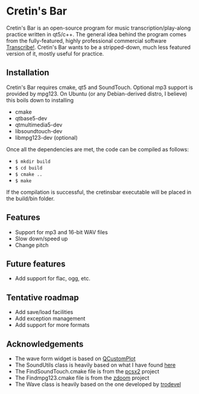 # Cretin's Bar
Cretin's Bar is an open-source program for music transcription/play-along practice written in qt5/c++. The general idea behind the program comes from the fully-featured, highly professional commercial software [Transcribe!](https://www.seventhstring.com/xscribe/overview.html). Cretin's Bar wants to be a stripped-down, much less featured version of it, mostly useful for practice. 

## Installation
Cretin's Bar requires cmake, qt5 and SoundTouch. Optional mp3 support is provided by mpg123. On Ubuntu (or any Debian-derived distro, I believe) this boils down to installing
* cmake
* qtbase5-dev
* qtmultimedia5-dev
* libsoundtouch-dev
* libmpg123-dev (optional)

Once all the dependencies are met, the code can be compiled as follows:
* ``$ mkdir build``
* ``$ cd build``
* ``$ cmake ..``
* ``$ make``

If the compilation is successful, the cretinsbar executable will be placed in the build/bin folder. 

## Features
* Support for mp3 and 16-bit WAV files
* Slow down/speed up 
* Change pitch

## Future features
* Add support for flac, ogg, etc.

## Tentative roadmap
* Add save/load facilities
* Add exception management
* Add support for more formats

## Acknowledgements
* The wave form widget is based on [QCustomPlot](http://qcustomplot.com/)
* The SoundUtils class is heavily based on what I have found [here](http://www.morethantechnical.com/2014/10/13/touch-your-sound-with-soundtouch-wcode/)
* The FindSoundTouch.cmake file is from the [pcsx2](http://pcsx2.net/) project
* The Findmpg123.cmake file is from the [zdoom](https://github.com/rheit/zdoom) project
* The Wave class is heavily based on the one developed by [trodevel](https://github.com/trodevel/wave)

